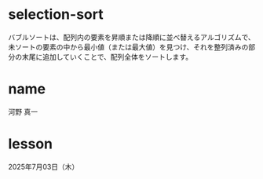 # selection-sort
バブルソートは、配列内の要素を昇順または降順に並べ替えるアルゴリズムで、未ソートの要素の中から最小値（または最大値）を見つけ、それを整列済みの部分の末尾に追加していくことで、配列全体をソートします。

# name
河野 真一

# lesson
2025年7月03日（木）